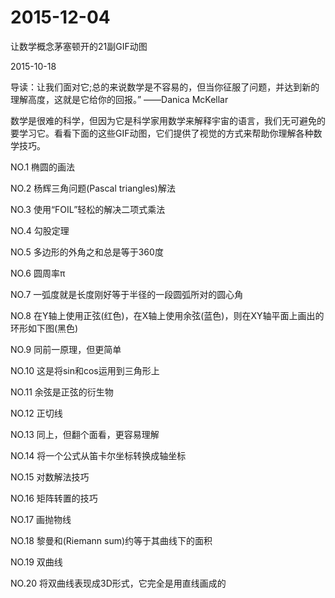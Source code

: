 # 2015-12-04

让数学概念茅塞顿开的21副GIF动图

2015-10-18

导读：让我们面对它;总的来说数学是不容易的，但当你征服了问题，并达到新的理解高度，这就是它给你的回报。” ——Danica McKellar

数学是很难的科学，但因为它是科学家用数学来解释宇宙的语言，我们无可避免的要学习它。看看下面的这些GIF动图，它们提供了视觉的方式来帮助你理解各种数学技巧。

NO.1 椭圆的画法

NO.2 杨辉三角问题(Pascal triangles)解法

NO.3 使用“FOIL”轻松的解决二项式乘法

NO.4 勾股定理

NO.5 多边形的外角之和总是等于360度

NO.6 圆周率π

NO.7 一弧度就是长度刚好等于半径的一段圆弧所对的圆心角

NO.8 在Y轴上使用正弦(红色)，在X轴上使用余弦(蓝色)，则在XY轴平面上画出的环形如下图(黑色)

NO.9 同前一原理，但更简单

NO.10 这是将sin和cos运用到三角形上

NO.11 余弦是正弦的衍生物

NO.12  正切线

NO.13 同上，但翻个面看，更容易理解

NO.14 将一个公式从笛卡尔坐标转换成轴坐标

NO.15 对数解法技巧

NO.16 矩阵转置的技巧

NO.17  画抛物线

NO.18 黎曼和(Riemann sum)约等于其曲线下的面积

NO.19 双曲线

NO.20 将双曲线表现成3D形式，它完全是用直线画成的
